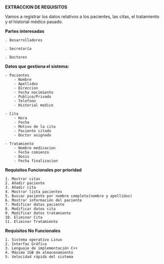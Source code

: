 **EXTRACCION DE REQUISITOS**

Vamos a registrar los datos relativos a los pacientes, las citas, el tratamiento y el historial médico pasado.

**Partes interesadas**

	. Desarrolladores
	
	. Secretaría 

	. Doctores

**Datos que gestiona el sistema:**

	- Pacientes
		- Nombre
		- Apellidos
		- Direccion
		- Fecha nacimiento
		- Publico/Privado
		- Telefono
		- Historial medico

	- Cita
		- Hora
		- Fecha
		- Motivo de la cita
		- Paciente citado
		- Doctor asignado

	- Tratamiento
		- Nombre medicacion
		- Fecha comienzo
		- Dosis
		- Fecha finalizacion

**Requisitos Funcionales por prioridad**

	1. Mostrar citas
	2. Añadir paciente
	3. Añadir cita
	4. Mostrar lista pacientes
	5. Buscar paciente por nombre completo(nombre y apellidos)
	6. Mostrar información del paciente
	7. Modificar datos paciente
	8. Modificar datos cita
	9. Modificar datos tratamiento
	10. Eliminar Cita
	11. Eliminar Tratamiento

**Requisitos No Funcionales**

	1. Sistema operativo Linux
	2. Interfaz Gráfica
	3. Lenguaje de implementación C++
	4. Máximo 1GB de almacenamiento
	5. Velocidad rápida del sistema

